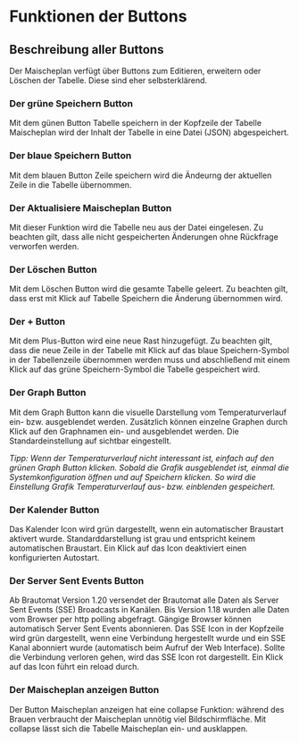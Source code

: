 # Funktionen der Buttons

## Beschreibung aller Buttons

Der Maischeplan verfügt über Buttons zum Editieren, erweitern oder Löschen der Tabelle. Diese sind eher selbsterklärend.

### Der grüne Speichern Button

Mit dem günen Button Tabelle speichern in der Kopfzeile der Tabelle Maischeplan wird der Inhalt der Tabelle in eine Datei (JSON) abgespeichert.

### Der blaue Speichern Button

Mit dem blauen Button Zeile speichern wird die Ändeurng der aktuellen Zeile in die Tabelle übernommen.

### Der Aktualisiere Maischeplan Button

Mit dieser Funktion wird die Tabelle neu aus der Datei eingelesen. Zu beachten gilt, dass alle nicht gespeicherten Änderungen ohne Rückfrage verworfen werden.

### Der Löschen Button

Mit dem Löschen Button wird die gesamte Tabelle geleert. Zu beachten gilt, dass erst mit Klick auf Tabelle Speichern die Änderung übernommen wird.

### Der + Button

Mit dem Plus-Button wird eine neue Rast hinzugefügt. Zu beachten gilt, dass die neue Zeile in der Tabelle mit Klick auf das blaue Speichern-Symbol in der Tabellenzeile übernommen werden muss und abschließend mit einem Klick auf das grüne Speichern-Symbol die Tabelle gespeichert wird.

### Der Graph Button

Mit dem Graph Button kann die visuelle Darstellung vom Temperaturverlauf ein- bzw. ausgeblendet werden. Zusätzlich können einzelne Graphen durch Klick auf den Graphnamen ein- und ausgeblendet werden. Die Standardeinstellung auf sichtbar eingestellt.

_Tipp: Wenn der Temperaturverlauf nicht interessant ist, einfach auf den grünen Graph Button klicken. Sobald die Grafik ausgeblendet ist, einmal die Systemkonfiguration öffnen und auf Speichern klicken. So wird die Einstellung Grafik Temperaturverlauf aus- bzw. einblenden gespeichert._

### Der Kalender Button

Das Kalender Icon wird grün dargestellt, wenn ein automatischer Braustart aktivert wurde. Standarddarstellung ist grau und entspricht keinem automatischen Braustart. Ein Klick auf das Icon deaktiviert einen konfigurierten Autostart.

### Der Server Sent Events Button

Ab Brautomat Version 1.20 versendet der Brautomat alle Daten als Server Sent Events (SSE) Broadcasts in Kanälen. Bis Version 1.18 wurden alle Daten vom Browser per http polling abgefragt. Gängige Browser können automatisch Server Sent Events abonnieren. Das SSE Icon in der Kopfzeile wird grün dargestellt, wenn eine Verbindung hergestellt wurde und ein SSE Kanal abonniert wurde (automatisch beim Aufruf der Web Interface). Sollte die Verbindung verloren gehen, wird das SSE Icon rot dargestellt. Ein Klick auf das Icon führt ein reload durch.

### Der Maischeplan anzeigen Button

Der Button Maischeplan anzeigen hat eine collapse Funktion: während des Brauen verbraucht der Maischeplan unnötig viel Bildschirmfläche. Mit collapse lässt sich die Tabelle Maischeplan ein- und ausklappen.

